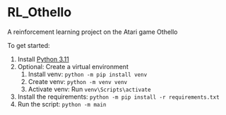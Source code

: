 # RL_Othello

A reinforcement learning project on the Atari game Othello

To get started:

1. Install [Python 3.11](https://www.python.org/downloads/release/python-3118/)
2. Optional: Create a virtual environment
   1. Install venv: `python -m pip install venv`
   2. Create venv: `python -m venv venv`
   3. Activate venv: Run  `venv\Scripts\activate`
3. Install the requirements: `python -m pip install -r requirements.txt`
4. Run the script: `python -m main`
